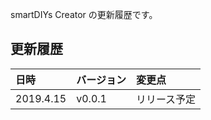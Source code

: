 smartDIYs Creator の更新履歴です。

## 更新履歴

| 日時      | バージョン | 変更点       |
|:----------|:-----------|:-------------|
| 2019.4.15 | v0.0.1     | リリース予定 |
